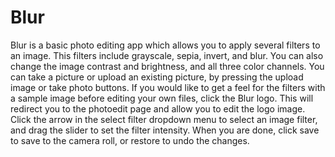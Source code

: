 # Blur
Blur is a basic photo editing app which allows you to apply several filters to an image. 
This filters include grayscale, sepia, invert, and blur.
You can also change the image contrast and brightness, and all three color channels. 
You can take a picture or upload an existing picture, by pressing the upload image or take photo buttons.
If you would like to get a feel for the filters with a sample image before editing your own files, click the Blur logo. 
This will redirect you to the photoedit page and allow you to edit the logo image. 
Click the arrow in the select filter dropdown menu to select an image filter, and drag the slider to set the filter intensity. 
When you are done, click save to save to the camera roll, or restore to undo the changes.
